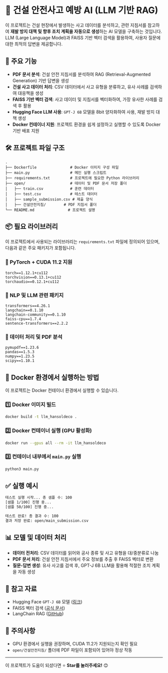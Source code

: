 # 🚧 건설 안전사고 예방 AI (LLM 기반 RAG)

이 프로젝트는 건설 현장에서 발생하는 사고 데이터를 분석하고, 관련 지침서를 참고하여 **재발 방지 대책 및 향후 조치 계획을 자동으로 생성**하는 AI 모델을 구축하는 것입니다. LLM (Large Language Model)과 FAISS 기반 벡터 검색을 활용하여, 사용자 질문에 대한 최적의 답변을 제공합니다.

## 📌 주요 기능
- **PDF 문서 분석**: 건설 안전 지침서를 분석하여 RAG (Retrieval-Augmented Generation) 기반 답변을 생성
- **건설 사고 데이터 처리**: CSV 데이터에서 사고 유형을 분류하고, 유사 사례를 검색하여 대응책을 생성
- **FAISS 기반 벡터 검색**: 사고 데이터 및 지침서를 벡터화하여, 가장 유사한 사례를 검색 후 활용
- **Hugging Face LLM 사용**: `GPT-J 6B` 모델을 8bit 양자화하여 사용, 재발 방지 대책 생성
- **Docker 컨테이너 지원**: 프로젝트 환경을 쉽게 설정하고 실행할 수 있도록 Docker 기반 배포 지원

## 🛠️ 프로젝트 파일 구조
```
.
├── Dockerfile               # Docker 이미지 구성 파일
├── main.py                  # 메인 실행 스크립트
├── requirements.txt         # 프로젝트에 필요한 Python 라이브러리
├── open/                    # 데이터 및 PDF 문서 저장 폴더
│   ├── train.csv            # 훈련 데이터
│   ├── test.csv             # 테스트 데이터
│   ├── sample_submission.csv # 제출 양식
│   ├── 건설안전지침/        # PDF 지침서 폴더
└── README.md               # 프로젝트 설명
```

## 📦 필요 라이브러리
이 프로젝트에서 사용되는 라이브러리는 `requirements.txt` 파일에 정의되어 있으며, 다음과 같은 주요 패키지가 포함됩니다.

### **🔹 PyTorch + CUDA 11.2 지원**
```
torch==1.12.1+cu112
torchvision==0.13.1+cu112
torchaudio==0.12.1+cu112
```

### **🔹 NLP 및 LLM 관련 패키지**
```
transformers==4.26.1
langchain==0.1.10
langchain-community==0.1.10
faiss-cpu==1.7.4
sentence-transformers==2.2.2
```

### **🔹 데이터 처리 및 PDF 분석**
```
pymupdf==1.23.6
pandas==1.5.3
numpy==1.23.5
scipy==1.10.1
```

## 🚀 Docker 환경에서 실행하는 방법
이 프로젝트는 Docker 컨테이너 환경에서 실행할 수 있습니다.

### **1️⃣ Docker 이미지 빌드**
```bash
docker build -t llm_hansoldeco .
```

### **2️⃣ Docker 컨테이너 실행 (GPU 활성화)**
```bash
docker run --gpus all --rm -it llm_hansoldeco
```

### **3️⃣ 컨테이너 내부에서 `main.py` 실행**
```bash
python3 main.py
```

## ✅ 실행 예시
```bash
테스트 실행 시작... 총 샘플 수: 100
[샘플 1/100] 진행 중...
[샘플 50/100] 진행 중...

테스트 완료! 총 결과 수: 100
결과 저장 완료: open/main_submission.csv
```

## 📊 모델 및 데이터 처리
- **데이터 전처리**: CSV 데이터를 읽어와 공사 종류 및 사고 유형을 대/중분류로 나눔
- **PDF 문서 처리**: 건설 안전 지침서에서 주요 정보를 추출 후 FAISS 벡터로 변환
- **질문-답변 생성**: 유사 사고를 검색 후, GPT-J 6B LLM을 활용해 적절한 조치 계획을 자동 생성

## 📜 참고 자료
- Hugging Face `GPT-J 6B` 모델 ([링크](https://huggingface.co/EleutherAI/gpt-j-6B))
- FAISS 벡터 검색 ([공식 문서](https://faiss.ai/))
- LangChain RAG ([GitHub](https://github.com/hwchase17/langchain))

## 📌 주의사항
- GPU 환경에서 실행을 권장하며, CUDA 11.2가 지원되는지 확인 필요
- `open/건설안전지침/` 폴더에 PDF 파일이 포함되어 있어야 정상 작동

---
이 프로젝트가 도움이 되셨다면 ⭐️ **Star를 눌러주세요!** 😊

